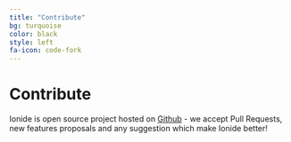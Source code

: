 ```yaml
---
title: "Contribute"
bg: turquoise
color: black
style: left
fa-icon: code-fork
---
```



# Contribute

Ionide is open source project hosted on [Github](https://github.com/ionide) - we accept Pull Requests, new features proposals and any suggestion which make Ionide better!
